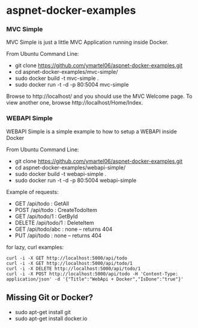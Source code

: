 # aspnet-docker-examples

### MVC Simple

MVC Simple is just a little MVC Application running inside Docker.

From Ubuntu Command Line:

 * git clone https://github.com/ymartel06/aspnet-docker-examples.git
 * cd aspnet-docker-examples/mvc-simple/
 * sudo docker build -t mvc-simple .
 * sudo docker run -t -d -p 80:5004 mvc-simple 
 

Browse to http://localhost/ and you should use the MVC Welcome page.
To view another one, browse http://localhost/Home/Index.

### WEBAPI Simple

WEBAPI Simple is a simple example to how to setup a WEBAPI inside Docker

From Ubuntu Command Line:

 * git clone https://github.com/ymartel06/aspnet-docker-examples.git
 * cd aspnet-docker-examples/webapi-simple/
 * sudo docker build -t webapi-simple .
 * sudo docker run -t -d -p 80:5004 webapi-simple 
 

Example of requests:

 * GET /api/todo      : GetAll
 * POST /api/todo     : CreateTodoItem
 * GET /api/todo/1    : GetById
 * DELETE /api/todo/1 : DeleteItem
 * GET /api/todo/abc  : none – returns 404
 * PUT /api/todo      : none – returns 404
 
for lazy, curl examples:

	curl -i -X GET http://localhost:5000/api/todo
	curl -i -X GET http://localhost:5000/api/todo/1
	curl -i -X DELETE http://localhost:5000/api/todo/1
	curl -i -X POST http://localhost:5000/api/todo -H 'Content-Type: application/json' -d '{"Title":"WebApi + Docker","IsDone":"true"}'

## Missing Git or Docker?

* sudo apt-get install git
* sudo apt-get install docker.io
